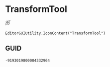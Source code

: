 # TransformTool
![](/img/TransformTool.png)

``` CSharp
EditorGUIUtility.IconContent("TransformTool")
```
## GUID
```
-9193019800004332964
```
